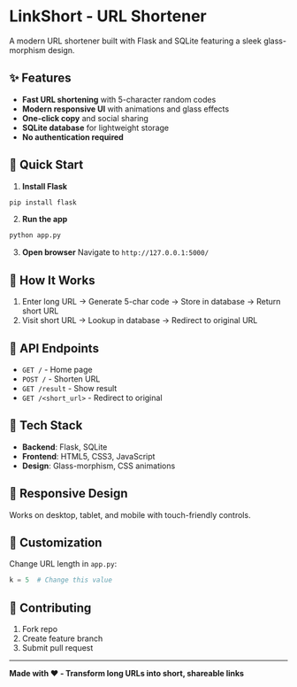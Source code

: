 # LinkShort - URL Shortener

A modern URL shortener built with Flask and SQLite featuring a sleek glass-morphism design.

## ✨ Features

- **Fast URL shortening** with 5-character random codes
- **Modern responsive UI** with animations and glass effects
- **One-click copy** and social sharing
- **SQLite database** for lightweight storage
- **No authentication required**

## 🚀 Quick Start

1. **Install Flask**
```bash
pip install flask
```

2. **Run the app**
```bash
python app.py
```

3. **Open browser**
Navigate to `http://127.0.0.1:5000/`


## 🔧 How It Works

1. Enter long URL → Generate 5-char code → Store in database → Return short URL
2. Visit short URL → Lookup in database → Redirect to original URL

## 🎯 API Endpoints

- `GET /` - Home page
- `POST /` - Shorten URL
- `GET /result` - Show result
- `GET /<short_url>` - Redirect to original

## 🎨 Tech Stack

- **Backend**: Flask, SQLite
- **Frontend**: HTML5, CSS3, JavaScript
- **Design**: Glass-morphism, CSS animations

## 📱 Responsive Design

Works on desktop, tablet, and mobile with touch-friendly controls.

## 🔧 Customization

Change URL length in `app.py`:
```python
k = 5  # Change this value
```

## 🤝 Contributing

1. Fork repo
2. Create feature branch
3. Submit pull request

---

**Made with ❤️ - Transform long URLs into short, shareable links**